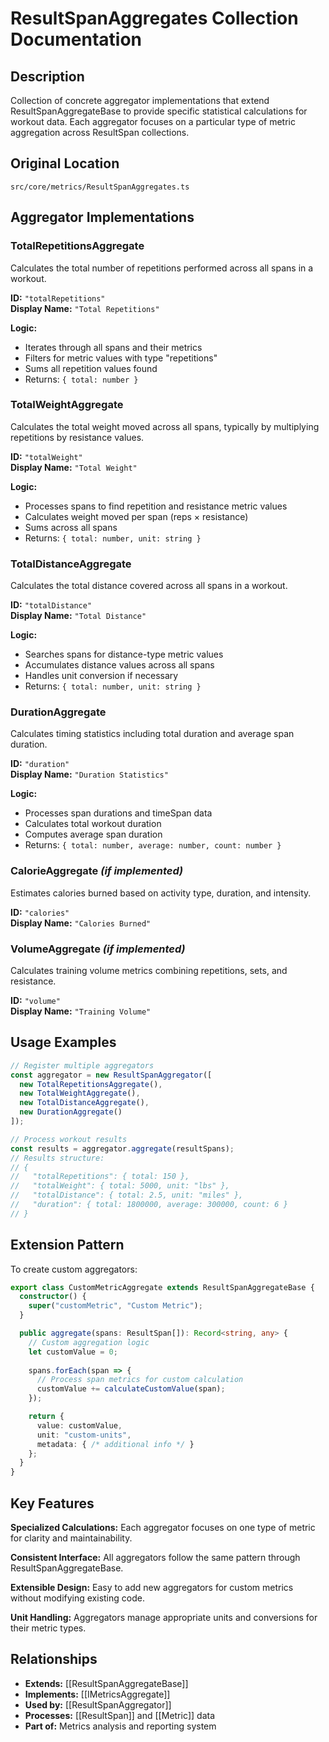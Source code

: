 # ResultSpanAggregates Collection Documentation

## Description
Collection of concrete aggregator implementations that extend ResultSpanAggregateBase to provide specific statistical calculations for workout data. Each aggregator focuses on a particular type of metric aggregation across ResultSpan collections.

## Original Location
`src/core/metrics/ResultSpanAggregates.ts`

## Aggregator Implementations

### TotalRepetitionsAggregate
Calculates the total number of repetitions performed across all spans in a workout.

**ID:** `"totalRepetitions"`  
**Display Name:** `"Total Repetitions"`

**Logic:**
- Iterates through all spans and their metrics
- Filters for metric values with type "repetitions"
- Sums all repetition values found
- Returns: `{ total: number }`

### TotalWeightAggregate
Calculates the total weight moved across all spans, typically by multiplying repetitions by resistance values.

**ID:** `"totalWeight"`  
**Display Name:** `"Total Weight"`

**Logic:**
- Processes spans to find repetition and resistance metric values
- Calculates weight moved per span (reps × resistance)
- Sums across all spans
- Returns: `{ total: number, unit: string }`

### TotalDistanceAggregate
Calculates the total distance covered across all spans in a workout.

**ID:** `"totalDistance"`  
**Display Name:** `"Total Distance"`

**Logic:**
- Searches spans for distance-type metric values
- Accumulates distance values across all spans
- Handles unit conversion if necessary
- Returns: `{ total: number, unit: string }`

### DurationAggregate
Calculates timing statistics including total duration and average span duration.

**ID:** `"duration"`  
**Display Name:** `"Duration Statistics"`

**Logic:**
- Processes span durations and timeSpan data
- Calculates total workout duration
- Computes average span duration
- Returns: `{ total: number, average: number, count: number }`

### CalorieAggregate *(if implemented)*
Estimates calories burned based on activity type, duration, and intensity.

**ID:** `"calories"`  
**Display Name:** `"Calories Burned"`

### VolumeAggregate *(if implemented)*
Calculates training volume metrics combining repetitions, sets, and resistance.

**ID:** `"volume"`  
**Display Name:** `"Training Volume"`

## Usage Examples

```typescript
// Register multiple aggregators
const aggregator = new ResultSpanAggregator([
  new TotalRepetitionsAggregate(),
  new TotalWeightAggregate(),
  new TotalDistanceAggregate(),
  new DurationAggregate()
]);

// Process workout results
const results = aggregator.aggregate(resultSpans);
// Results structure:
// {
//   "totalRepetitions": { total: 150 },
//   "totalWeight": { total: 5000, unit: "lbs" },
//   "totalDistance": { total: 2.5, unit: "miles" },
//   "duration": { total: 1800000, average: 300000, count: 6 }
// }
```

## Extension Pattern

To create custom aggregators:

```typescript
export class CustomMetricAggregate extends ResultSpanAggregateBase {
  constructor() {
    super("customMetric", "Custom Metric");
  }

  public aggregate(spans: ResultSpan[]): Record<string, any> {
    // Custom aggregation logic
    let customValue = 0;
    
    spans.forEach(span => {
      // Process span metrics for custom calculation
      customValue += calculateCustomValue(span);
    });

    return { 
      value: customValue,
      unit: "custom-units",
      metadata: { /* additional info */ }
    };
  }
}
```

## Key Features

**Specialized Calculations:** Each aggregator focuses on one type of metric for clarity and maintainability.

**Consistent Interface:** All aggregators follow the same pattern through ResultSpanAggregateBase.

**Extensible Design:** Easy to add new aggregators for custom metrics without modifying existing code.

**Unit Handling:** Aggregators manage appropriate units and conversions for their metric types.

## Relationships
- **Extends:** [[ResultSpanAggregateBase]]
- **Implements:** [[IMetricsAggregate]]
- **Used by:** [[ResultSpanAggregator]]
- **Processes:** [[ResultSpan]] and [[Metric]] data
- **Part of:** Metrics analysis and reporting system
